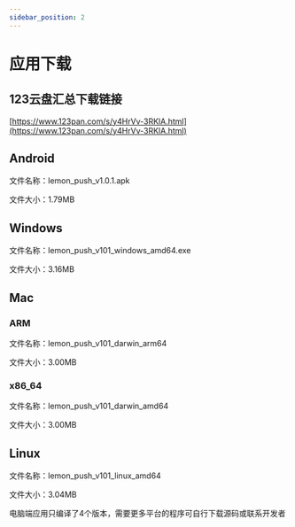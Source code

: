 ```yaml
---
sidebar_position: 2
---
```

# 应用下载


## 123云盘汇总下载链接

[https://www.123pan.com/s/y4HrVv-3RKlA.html](https://www.123pan.com/s/y4HrVv-3RKlA.html)

## Android
文件名称：lemon_push_v1.0.1.apk

文件大小：1.79MB
## Windows

文件名称：lemon_push_v101_windows_amd64.exe

文件大小：3.16MB

## Mac 

### ARM
文件名称：lemon_push_v101_darwin_arm64

文件大小：3.00MB

###  x86_64
文件名称：lemon_push_v101_darwin_amd64

文件大小：3.00MB

## Linux

文件名称：lemon_push_v101_linux_amd64

文件大小：3.04MB

电脑端应用只编译了4个版本，需要更多平台的程序可自行下载源码或联系开发者

